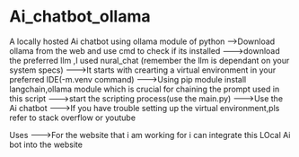 # Ai_chatbot_ollama
 A locally hosted Ai chatbot using ollama module of python 
 -->Download ollama from the web and use cmd to check if its installed 
 --->download the preferred llm ,I used nural_chat (remember  the llm is dependant on your system specs)
--->It starts with crearting a virtual environment in your preferred IDE(-m.venv command)
--->Using pip module install langchain,ollama module which is crucial for chaining the prompt used in this script
--->start the scripting process(use the main.py)
--->Use the Ai chatbot 
--->If you have trouble setting up the virtual environment,pls refer to stack overflow or youtube 

Uses
--->For the website that i am working for i can integrate this LOcal Ai bot into the website 
